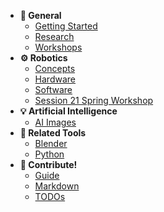* **🔑 General**
  * [Getting Started](getting-started.md)
  * [Research](research.md)
  * [Workshops](workshops.md)
* **⚙️ Robotics**
  * [Concepts](robotics/concepts.md)
  * [Hardware](robotics/hardware.md)
  * [Software](robotics/software.md)
  * [Session 21 Spring Workshop](workshops/session21spring/readme.md)
* **💡 Artificial Intelligence**
  * [AI Images](ai/ai-images.md)
* **🔧 Related Tools**
  * [Blender](tools/blender.md)
  * [Python](tools/python.md)
* **🤝 Contribute!**
  * [Guide](contribute.md)
  * [Markdown](markdown.md)
  * [TODOs](todo.md)